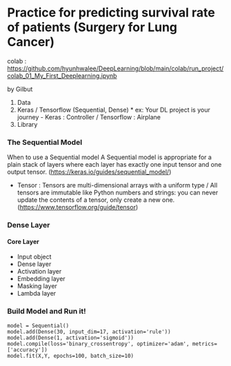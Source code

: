 # Practice for predicting survival rate of patients (Surgery for Lung Cancer)

colab : https://github.com/hyunhwalee/DeepLearning/blob/main/colab/run_project/colab_01_My_First_Deeplearning.ipynb

by Gilbut

1. Data
2. Keras / Tensorflow (Sequential, Dense) * ex: Your DL project is your journey - Keras : Controller / Tensorflow : Airplane 
3. Library 

### The Sequential Model
When to use a Sequential model
A Sequential model is appropriate for a plain stack of layers where each layer has exactly one input tensor and one output tensor.
(https://keras.io/guides/sequential_model/)

- Tensor : Tensors are multi-dimensional arrays with a uniform type / All tensors are immutable like Python numbers and strings: you can never update the contents of a tensor, only create a new one. (https://www.tensorflow.org/guide/tensor)

### Dense Layer


#### Core Layer
- Input object
- Dense layer
- Activation layer
- Embedding layer
- Masking layer
- Lambda layer


### Build Model and Run it!

`model = Sequential()`<br>
`model.add(Dense(30, input_dim=17, activation='rule'))`<br>
`model.add(Dense(1, activation='sigmoid'))`<br>
`model.compile(loss='binary_crossentropy', optimizer='adam', metrics=['accuracy'])`<br>
`model.fit(X,Y, epochs=100, batch_size=10)`

